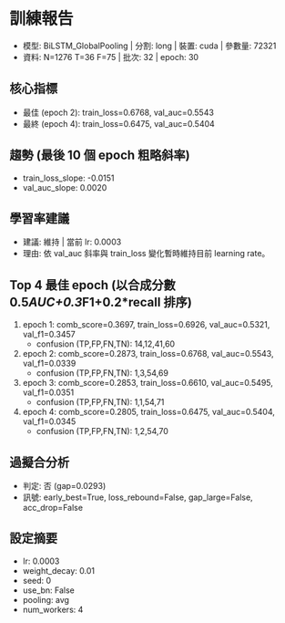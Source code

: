 # 訓練報告
- 模型: BiLSTM_GlobalPooling  | 分割: long  | 裝置: cuda  | 參數量: 72321
- 資料: N=1276 T=36 F=75  | 批次: 32  | epoch: 30

## 核心指標
- 最佳 (epoch 2): train_loss=0.6768, val_auc=0.5543
- 最終 (epoch 4): train_loss=0.6475, val_auc=0.5404

## 趨勢 (最後 10 個 epoch 粗略斜率)
- train_loss_slope: -0.0151
- val_auc_slope: 0.0020

## 學習率建議
- 建議: 維持  | 當前 lr: 0.0003
- 理由: 依 val_auc 斜率與 train_loss 變化暫時維持目前 learning rate。

## Top 4 最佳 epoch (以合成分數 0.5*AUC+0.3*F1+0.2*recall 排序)
1. epoch 1: comb_score=0.3697, train_loss=0.6926, val_auc=0.5321, val_f1=0.3457
   - confusion (TP,FP,FN,TN): 14,12,41,60
2. epoch 2: comb_score=0.2873, train_loss=0.6768, val_auc=0.5543, val_f1=0.0339
   - confusion (TP,FP,FN,TN): 1,3,54,69
3. epoch 3: comb_score=0.2853, train_loss=0.6610, val_auc=0.5495, val_f1=0.0351
   - confusion (TP,FP,FN,TN): 1,1,54,71
4. epoch 4: comb_score=0.2805, train_loss=0.6475, val_auc=0.5404, val_f1=0.0345
   - confusion (TP,FP,FN,TN): 1,2,54,70

## 過擬合分析
- 判定: 否 (gap=0.0293)
- 訊號: early_best=True, loss_rebound=False, gap_large=False, acc_drop=False

## 設定摘要
- lr: 0.0003
- weight_decay: 0.01
- seed: 0
- use_bn: False
- pooling: avg
- num_workers: 4